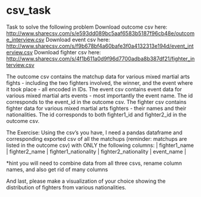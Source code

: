 # csv_task
Task to solve the following problem 
Download outcome csv here: 
http://www.sharecsv.com/s/e593dd089bc5aaf6583b5187f96cb48e/outcome_interview.csv
Download event csv here: 
http://www.sharecsv.com/s/f9b678bf4a60bafe3f0a4132313e194d/event_interview.csv
Download fighter csv here: 
http://www.sharecsv.com/s/4f1b611a0d9f96d7700adba8b387df21/fighter_interview.csv

The outcome csv contains the matchup data for various mixed martial arts fights - including the two fighters involved, the winner, and the event where it took place - all encoded in IDs.
The event csv contains event data for various mixed martial arts events - most importantly the event name. The id corresponds to the event_id in the outcome csv.
The fighter csv contains fighter data for various mixed martial arts fighters - their names and their nationalities. The id corresponds to both fighter1_id and fighter2_id in the outcome csv.

The Exercise:
Using the csv’s you have, I need a pandas dataframe and corresponding exported csv of all the matchups (reminder: matchups are listed in the outcome csv) with ONLY the following columns:
| fighter1_name | fighter2_name | fighter1_nationality | fighter2_nationality | event_name |

*hint you will need to combine data from all three csvs, rename column names, and also get rid of many columns

And last, please make a visualization of your choice showing the distribution of fighters from various nationalities.
